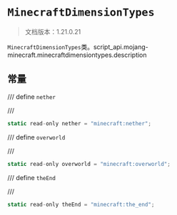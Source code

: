 # `MinecraftDimensionTypes`

> 文档版本：1.21.0.21

`MinecraftDimensionTypes`类。script_api.mojang-minecraft.minecraftdimensiontypes.description

## 常量

/// define
`nether`


///

```js
static read-only nether = "minecraft:nether";
```


/// define
`overworld`


///

```js
static read-only overworld = "minecraft:overworld";
```


/// define
`theEnd`


///

```js
static read-only theEnd = "minecraft:the_end";
```

